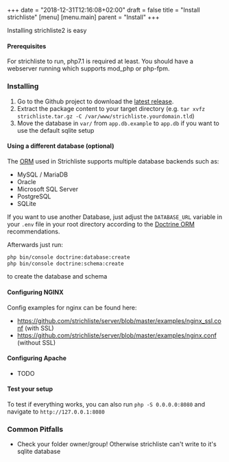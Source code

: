 +++
date = "2018-12-31T12:16:08+02:00"
draft = false
title = "Install strichliste"
[menu]
  [menu.main]
    parent = "Install"
+++

Installing strichliste2 is easy

#### Prerequisites

For strichliste to run, php7.1 is required at least. You should have a webserver running which supports mod_php or php-fpm.

### Installing

1. Go to the Github project to download the [latest release](https://github.com/strichliste/server/releases).
2. Extract the package content to your target directory (e.g. `tar xvfz strichliste.tar.gz -C /var/www/strichliste.yourdomain.tld`)
3. Move the database in `var/` from `app.db.example` to `app.db` if you want to use the default sqlite setup

#### Using a different database (optional)

The [ORM](https://www.doctrine-project.org/projects/doctrine-dbal/en/2.9/reference/platforms.html) used in
Strichliste supports multiple database backends such as:

* MySQL / MariaDB
* Oracle
* Microsoft SQL Server
* PostgreSQL
* SQLite

If you want to use another Database, just adjust the `DATABASE_URL` variable in your `.env` file in your root
directory according to the [Doctrine ORM](https://www.doctrine-project.org/projects/doctrine-dbal/en/2.9/reference/configuration.html#connecting-using-a-url)
recommendations.

Afterwards just run:

```bash
php bin/console doctrine:database:create
php bin/console doctrine:schema:create
```

to create the database and schema 

#### Configuring NGINX

Config examples for nginx can be found here:

* https://github.com/strichliste/server/blob/master/examples/nginx_ssl.conf (with SSL)
* https://github.com/strichliste/server/blob/master/examples/nginx.conf (without SSL)

#### Configuring Apache

* TODO

#### Test your setup

To test if everything works, you can also run `php -S 0.0.0.0:8080` and navigate to `http://127.0.0.1:8080`

### Common Pitfalls

* Check your folder owner/group! Otherwise strichliste can't write to it's sqlite database 